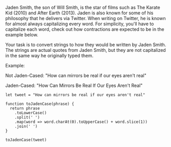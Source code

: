 Jaden Smith, the son of Will Smith, is the star of films such as The Karate Kid (2010) and After Earth (2013). Jaden is also known for some of his philosophy that he delivers via Twitter. When writing on Twitter, he is known for almost always capitalizing every word. For simplicity, you'll have to capitalize each word, check out how contractions are expected to be in the example below.

Your task is to convert strings to how they would be written by Jaden Smith. The strings are actual quotes from Jaden Smith, but they are not capitalized in the same way he originally typed them.

 Example:

Not Jaden-Cased: "How can mirrors be real if our eyes aren't real"

Jaden-Cased:     "How Can Mirrors Be Real If Our Eyes Aren't Real"

```
let tweet = "How can mirrors be real if our eyes aren't real"

function toJadenCase(phrase) {
  return phrase
    .toLowerCase()
    .split(' ')
    .map(word => word.charAt(0).toUpperCase() + word.slice(1))
    .join(' ')
}

toJadenCase(tweet)
```
